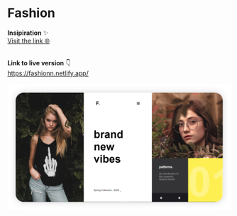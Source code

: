 # Fashion

**Insipiration** ✨<br>
[ Visit the link 🌐](https://link)
<br><br>

**Link to live version** 👇 <br>
https://fashionn.netlify.app/ <br><br>
[![](images/screenshot.PNG)](https://fashionn.netlify.app/)
